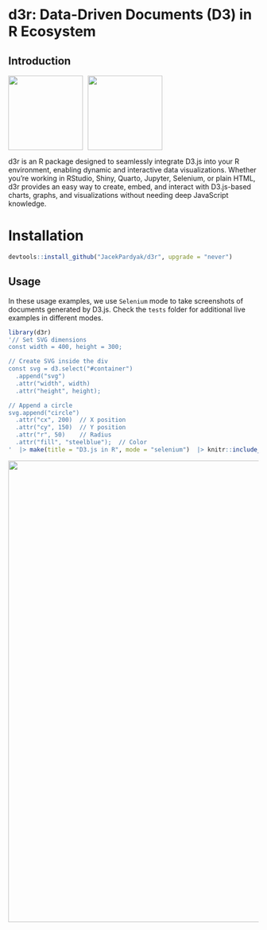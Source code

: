 d3r: Data-Driven Documents (D3) in R Ecosystem
================

## Introduction

<div style="display: flex; align-items: center;">

<img src="https://upload.wikimedia.org/wikipedia/commons/1/15/Logo_D3.svg" style="height: 150px; margin-right: 10px;">
<img src="https://upload.wikimedia.org/wikipedia/commons/1/1b/R_logo.svg" style="height: 150px;">

</div>

d3r is an R package designed to seamlessly integrate D3.js into your R
environment, enabling dynamic and interactive data visualizations.
Whether you’re working in RStudio, Shiny, Quarto, Jupyter, Selenium, or
plain HTML, d3r provides an easy way to create, embed, and interact with
D3.js-based charts, graphs, and visualizations without needing deep
JavaScript knowledge.

# Installation

``` r
devtools::install_github("JacekPardyak/d3r", upgrade = "never")
```

## Usage

In these usage examples, we use `Selenium` mode to take screenshots of
documents generated by D3.js. Check the `tests` folder for additional
live examples in different modes.

``` r
library(d3r)
'// Set SVG dimensions
const width = 400, height = 300;

// Create SVG inside the div
const svg = d3.select("#container")
  .append("svg")
  .attr("width", width)
  .attr("height", height);

// Append a circle
svg.append("circle")
  .attr("cx", 200)  // X position
  .attr("cy", 150)  // Y position
  .attr("r", 50)    // Radius
  .attr("fill", "steelblue");  // Color
'  |> make(title = "D3.js in R", mode = "selenium")  |> knitr::include_graphics()
```

<img src="../../../AppData/Local/Temp/RtmpIj4Mhf/file591051924311.png" width="929" />
